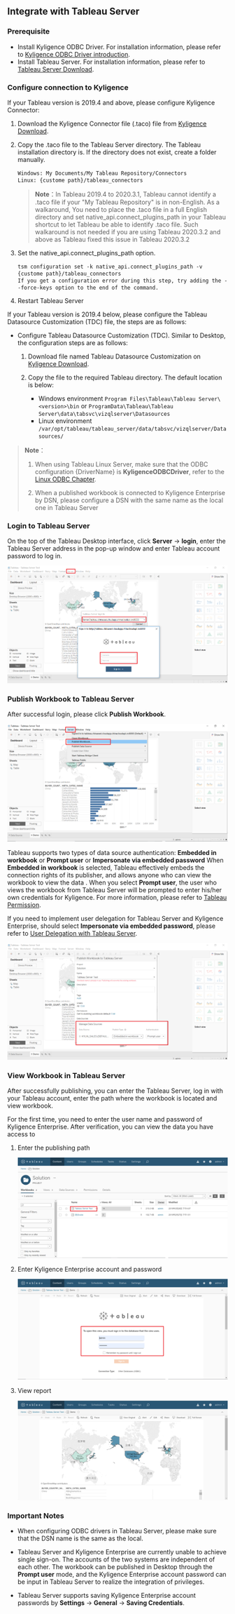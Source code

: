 ## Integrate with Tableau Server

### Prerequisite

- Install Kyligence ODBC Driver. For installation information, please refer to [Kyligence ODBC Driver introduction](../../driver/odbc/README.md).
- Install Tableau Server. For installation information, please refer to [Tableau Server Download](https://www.tableau.com/support/releases/server).

### Configure connection to Kyligence

If your Tableau version is 2019.4 and above, please configure Kyligence Connector:

1. Download the Kyligence Connector file (.taco) file from [Kyligence Download](http://download.kyligence.io/#/download).

2. Copy the .taco file to the Tableau Server directory. The Tableau installation directory is. If the directory does not exist, create a folder manually.

   ```
   Windows: My Documents/My Tableau Repository/Connectors
   Linux: {custome path}/tableau_connectors
   ```

   > **Note**：In Tableau 2019.4 to 2020.3.1, Tableau cannot identify a .taco file if your "My Tableau Repository" is in non-English. As a walkaround, You need to place the .taco file in a full English directory and set native_api.connect_plugins_path in your Tableau shortcut to let Tableau be able to identify .taco file. Such walkaround is not needed if you are using Tableau 2020.3.2 and above as Tableau fixed this issue in Tableau 2020.3.2

3. Set the native_api.connect_plugins_path option.

   ```
   tsm configuration set -k native_api.connect_plugins_path -v {custome path}/tableau_connectors
   If you get a configuration error during this step, try adding the --force-keys option to the end of the command.
   ```

4. Restart Tableau Server

   

If your Tableau version is 2019.4 below, please configure the Tableau Datasource Customization (TDC) file, the steps are as follows:

- Configure Tableau Datasource Customization (TDC). Similar to Desktop, the configuration steps are as follows:

  1. Download file named Tableau Datasource Customization on [Kyligence Download](http://download.kyligence.io/#/download).

  2. Copy the file to the required Tableau directory. The default location is below:

     * Windows environment
       `Program Files\Tableau\Tableau Server\<version>\bin` or `ProgramData\Tableau\Tableau Server\data\tabsvc\vizqlserver\Datasources`   
     * Linux environment  
       `/var/opt/tableau/tableau_server/data/tabsvc/vizqlserver/Datasources/`

> **Note**：
>
> 1. When using Tableau Linux Server, make sure that the ODBC configuration {DriverName} is **KyligenceODBCDriver**, refer to the [Linux ODBC Chapter](../../driver/odbc/linux_odbc.en.md).
>
> 2. When a published workbook is connected to Kyligence Enterprise by DSN, please configure a DSN with the same name as the local one in Tableau Server

### Login to Tableau Server

On the top of the Tableau Desktop interface, click **Server** -> **login**, enter the Tableau Server address in the pop-up window and enter Tableau account password to log in.

![Login to Tableau Server](../../images/tableau_server/1.png)

### Publish Workbook to Tableau Server

After successful login, please click **Publish Workbook**.

![Login to Tableau Server](../../images/tableau_server/2.png)

Tableau supports two types of data source authentication: **Embedded in workbook** or **Prompt user** or **Impersonate via embedded password** When **Embedded in workbook** is selected, Tableau effectively embeds the connection rights of its publisher, and allows anyone who can view the workbook to view the data . When you select **Prompt user**, the user who views the workbook from Tableau Server will be prompted to enter his/her own credentials for Kyligence. For more information, please refer to [Tableau Permission](https://help.tableau.com/current/online/en-us/permissions.htm).

If you need to implement user delegation for Tableau Server and Kyligence Enterprise, should select **Impersonate via embedded password**, please refer to [User Delegation with Tableau Server](user_delegation_with_tableau_server.en.md).

![Login to Tableau Server](../../images/tableau_server/3.png)

### View Workbook in Tableau Server

After successfully publishing, you can enter the Tableau Server, log in with your Tableau account, enter the path where the workbook is located and view workbook.

For the first time, you need to enter the user name and password of Kyligence Enterprise. After verification, you can view the data you have access to
1. Enter the publishing path

   ![](../../images/tableau_server/4.png)

2. Enter Kyligence Enterprise account and password

   ![](../../images/tableau_server/5.png)

3. View report

   ![](../../images/tableau_server/6.png)

### Important Notes

- When configuring ODBC drivers in Tableau Server, please make sure that the DSN name is the same as the local.

- Tableau Server and Kyligence Enterprise are currently unable to achieve single sign-on. The accounts of the two systems are independent of each other. The workbook can be published in Desktop through the **Prompt user** mode, and the Kyligence Enterprise account password can be input in Tableau Server to realize the integration of privileges.

- Tableau Server supports saving Kyligence Enterprise account passwords by **Settings** -> **General** -> **Saving Credentials**.
